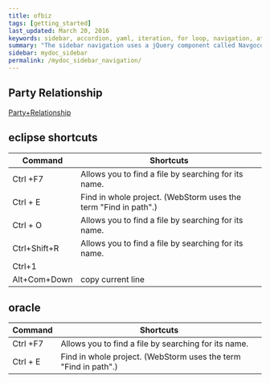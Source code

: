 ```yaml
---
title: ofbiz
tags: [getting_started]
last_updated: March 20, 2016
keywords: sidebar, accordion, yaml, iteration, for loop, navigation, attributes, conditional filtering
summary: "The sidebar navigation uses a jQuery component called Navgoco. The sidebar is a somewhat complex part of the theme that remembers your current page, highlights the active item, stays in a fixed position on the page, and more. This page explains a bit about how the sidebar was put together."
sidebar: mydoc_sidebar
permalink: /mydoc_sidebar_navigation/
---
```


## Party Relationship

[Party+Relationship](https://cwiki.apache.org/confluence/display/OFBIZ/Party+Relationship)

## eclipse shortcuts

|Command | Shortcuts |
|-------|--------|
| Ctrl +F7 | Allows you to find a file by searching for its name. |
| Ctrl + E | Find in whole project. (WebStorm uses the term "Find in path".) |
| Ctrl + O | Allows you to find a file by searching for its name. |
| Ctrl+Shift+R  | Allows you to find a file by searching for its name. |
| Ctrl+1  |  |
| Alt+Com+Down  | copy current line |  

## oracle

|Command | Shortcuts |
|-------|--------|
| Ctrl +F7 | Allows you to find a file by searching for its name. |
| Ctrl + E | Find in whole project. (WebStorm uses the term "Find in path".) |

